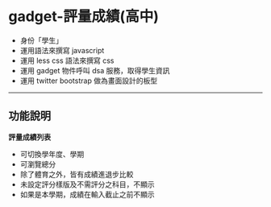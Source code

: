 gadget-評量成績(高中)
==========================

* 身份「學生」
* 運用語法來撰寫 javascript
* 運用 less css 語法來撰寫 css
* 運用 gadget 物件呼叫 dsa 服務，取得學生資訊
* 運用 twitter bootstrap 做為畫面設計的板型


----------


功能說明
-------

**評量成績列表**

 - 可切換學年度、學期
 - 可瀏覽總分
 - 除了體育之外，皆有成績進退步比較
 - 未設定評分樣版及不需評分之科目，不顯示
 - 如果是本學期，成績在輸入截止之前不顯示
